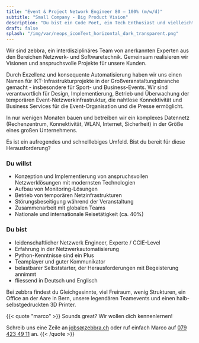 ```yaml
---
title: "Event & Project Network Engineer 80 – 100% (m/w/d)"
subtitle: "Small Company - Big Product Vision"
description: "Du bist ein Code Poet, ein Tech Enthusiast und vielleicht sogar Entrepreneur mit einer make-things-happen Haltung?"
draft: false
splash: "/img/var/neops_iconText_horizontal_dark_transparent.png"
---
```


Wir sind zebbra, ein interdisziplinäres Team von anerkannten Experten aus den Bereichen Netzwerk- und Softwaretechnik. Gemeinsam realisieren wir Visionen und anspruchsvolle Projekte für unsere Kunden.

<!--more-->

Durch Exzellenz und konsequente Automatisierung haben wir uns einen Namen für IKT-Infrastrukturprojekte in der Großveranstaltungsbranche gemacht - insbesondere für Sport- und Business-Events. Wir sind verantwortlich für Design, Implementierung, Betrieb und Überwachung der temporären Event-Netzwerkinfrastruktur, die nahtlose Konnektivität und Business Services für die Event-Organisation und die Presse ermöglicht.

In nur wenigen Monaten bauen und betreiben wir ein komplexes Datennetz (Rechenzentrum, Konnektivität, WLAN, Internet, Sicherheit) in der Größe eines großen Unternehmens.

Es ist ein aufregendes und schnelllebiges Umfeld. Bist du bereit für diese Herausforderung?



### Du willst

*	Konzeption und Implementierung von anspruchsvollen Netzwerklösungen mit modernsten Technologien
* Aufbau von Monitoring-Lösungen
* Betrieb von temporären Netzinfrastrukturen
* Störungsbeseitigung während der Veranstaltung
* Zusammenarbeit mit globalen Teams
* Nationale und internationale Reisetätigkeit (ca. 40%)


### Du bist

* leidenschaftlicher Netzwerk Engineer, Experte / CCIE-Level
* Erfahrung in der Netzwerkautomatisierung
* Python-Kenntnisse sind ein Plus
* Teamplayer und guter Kommunikator
* belastbarer Selbststarter, der Herausforderungen mit Begeisterung annimmt
* fliessend in Deutsch und Englisch


Bei zebbra findest du Gleichgesinnte, viel Freiraum, wenig Strukturen, ein Office an der Aare in Bern, unsere legendären Teamevents und einen halb-selbstgedruckten 3D Printer.

{{< quote "marco" >}}
  Sounds great? Wir wollen dich kennenlernen!

  Schreib uns eine Zeile an <a href="mailto:jobs@zebbra.ch">jobs@zebbra.ch</a> oder ruf einfach Marco auf [079 423 49 11](tel:+41794234911) an.
{{< /quote >}}
